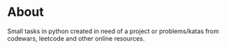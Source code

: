 # About

Small tasks in python created in need of a project or problems/katas from codewars, leetcode and other online resources.
